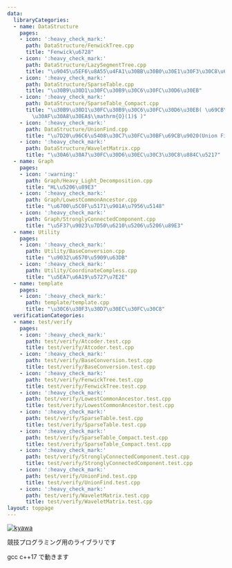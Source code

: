 ```yaml
---
data:
  libraryCategories:
  - name: DataStructure
    pages:
    - icon: ':heavy_check_mark:'
      path: DataStructure/FenwickTree.cpp
      title: "Fenwick\u6728"
    - icon: ':heavy_check_mark:'
      path: DataStructure/LazySegmentTree.cpp
      title: "\u9045\u5EF6\u8A55\u4FA1\u30BB\u30B0\u30E1\u30F3\u30C8\u6728"
    - icon: ':heavy_check_mark:'
      path: DataStructure/SparseTable.cpp
      title: "\u30B9\u30D1\u30FC\u30B9\u30C6\u30FC\u30D6\u30EB"
    - icon: ':heavy_check_mark:'
      path: DataStructure/SparseTable_Compact.cpp
      title: "\u30B9\u30D1\u30FC\u30B9\u30C6\u30FC\u30D6\u30EB( \u69CB\u7BC9$\\mathrm{O}(N)$\u30FB\
        \u30AF\u30A8\u30EA$\\mathrm{O}(1)$ )"
    - icon: ':heavy_check_mark:'
      path: DataStructure/UnionFind.cpp
      title: "\u7D20\u96C6\u5408\u30C7\u30FC\u30BF\u69CB\u9020(Union Find)"
    - icon: ':heavy_check_mark:'
      path: DataStructure/WaveletMatrix.cpp
      title: "\u30A6\u30A7\u30FC\u30D6\u30EC\u30C3\u30C8\u884C\u5217"
  - name: Graph
    pages:
    - icon: ':warning:'
      path: Graph/Heavy_Light_Decomposition.cpp
      title: "HL\u5206\u89E3"
    - icon: ':heavy_check_mark:'
      path: Graph/LowestCommonAncestor.cpp
      title: "\u6700\u5C0F\u5171\u901A\u7956\u5148"
    - icon: ':heavy_check_mark:'
      path: Graph/StronglyConnectedComponent.cpp
      title: "\u5F37\u9023\u7D50\u6210\u5206\u5206\u89E3"
  - name: Utility
    pages:
    - icon: ':heavy_check_mark:'
      path: Utility/BaseConversion.cpp
      title: "\u9032\u6570\u5909\u63DB"
    - icon: ':heavy_check_mark:'
      path: Utility/CoordinateCompless.cpp
      title: "\u5EA7\u6A19\u5727\u7E2E"
  - name: template
    pages:
    - icon: ':heavy_check_mark:'
      path: template/template.cpp
      title: "\u30C6\u30F3\u30D7\u30EC\u30FC\u30C8"
  verificationCategories:
  - name: test/verify
    pages:
    - icon: ':heavy_check_mark:'
      path: test/verify/Atcoder.test.cpp
      title: test/verify/Atcoder.test.cpp
    - icon: ':heavy_check_mark:'
      path: test/verify/BaseConversion.test.cpp
      title: test/verify/BaseConversion.test.cpp
    - icon: ':heavy_check_mark:'
      path: test/verify/FenwickTree.test.cpp
      title: test/verify/FenwickTree.test.cpp
    - icon: ':heavy_check_mark:'
      path: test/verify/LowestCommonAncestor.test.cpp
      title: test/verify/LowestCommonAncestor.test.cpp
    - icon: ':heavy_check_mark:'
      path: test/verify/SparseTable.test.cpp
      title: test/verify/SparseTable.test.cpp
    - icon: ':heavy_check_mark:'
      path: test/verify/SparseTable_Compact.test.cpp
      title: test/verify/SparseTable_Compact.test.cpp
    - icon: ':heavy_check_mark:'
      path: test/verify/StronglyConnectedComponent.test.cpp
      title: test/verify/StronglyConnectedComponent.test.cpp
    - icon: ':heavy_check_mark:'
      path: test/verify/UnionFind.test.cpp
      title: test/verify/UnionFind.test.cpp
    - icon: ':heavy_check_mark:'
      path: test/verify/WaveletMatrix.test.cpp
      title: test/verify/WaveletMatrix.test.cpp
layout: toppage
---
```

[![kyawa](https://img.shields.io/endpoint?url=https%3A%2F%2Fatcoder-badges.now.sh%2Fapi%2Fatcoder%2Fjson%2Fkyawa)](https://atcoder.jp/users/kyawa)

競技プログラミング用のライブラリです

gcc c++17 で動きます
